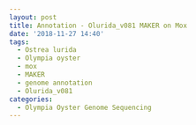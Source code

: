 ```yaml
---
layout: post
title: Annotation - Olurida_v081 MAKER on Mox
date: '2018-11-27 14:40'
tags:
  - Ostrea lurida
  - Olympia oyster
  - mox
  - MAKER
  - genome annotation
  - Olurida_v081
categories:
  - Olympia Oyster Genome Sequencing
---
```

